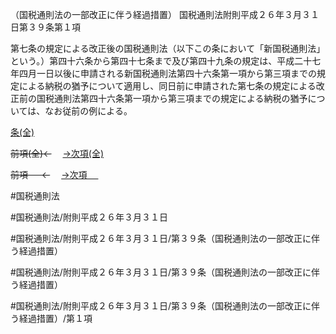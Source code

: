（国税通則法の一部改正に伴う経過措置）
国税通則法附則平成２６年３月３１日第３９条第１項

第七条の規定による改正後の国税通則法（以下この条において「新国税通則法」という。）第四十六条から第四十七条まで及び第四十九条の規定は、平成二十七年四月一日以後に申請される新国税通則法第四十六条第一項から第三項までの規定による納税の猶予について適用し、同日前に申請された第七条の規定による改正前の国税通則法第四十六条第一項から第三項までの規定による納税の猶予については、なお従前の例による。

[条(全)](国税通則法＿＿＿＿附則平成２６年３月３１日第３９条_.md)

~~前項(全)←~~　  [→次項(全)](国税通則法＿＿＿＿附則平成２６年３月３１日第３９条第２項_.md)

~~前項 　 ←~~　  [→次項 　 ](国税通則法＿＿＿＿附則平成２６年３月３１日第３９条第２項.md)



#国税通則法

#国税通則法/附則平成２６年３月３１日

#国税通則法/附則平成２６年３月３１日/第３９条（国税通則法の一部改正に伴う経過措置）

#国税通則法/附則平成２６年３月３１日/第３９条（国税通則法の一部改正に伴う経過措置）

#国税通則法/附則平成２６年３月３１日/第３９条（国税通則法の一部改正に伴う経過措置）/第１項

